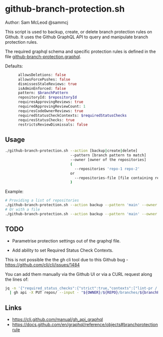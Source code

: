 # github-branch-protection.sh

Author: Sam McLeod @sammcj

This script is used to backup, create, or delete branch protection rules on Github.
It uses the Github GraphQL API to query and manipulate branch protection rules.

The required graphql schema and specific protection rules is defined in the file [github-branch-protection.graphql](github-branch-protection.graphql).

Defaults:

```graphql
      allowsDeletions: false
      allowsForcePushes: false
      dismissesStaleReviews: true
      isAdminEnforced: false
      pattern: $branchPattern
      repositoryId: $repositoryId
      requiresApprovingReviews: true
      requiredApprovingReviewCount: 1
      requiresCodeOwnerReviews: true
      requiredStatusCheckContexts: $requiredStatusChecks
      requiresStatusChecks: true
      restrictsReviewDismissals: false
```

## Usage

```bash
./github-branch-protection.sh --action [backup|create|delete]
                              --pattern [branch pattern to match]
                              --owner [owner of the repositories]
                              (
                                --repositories 'repo-1 repo-2'
                              or
                                --repositories-file [file containing repositories on each line]
                              )
```

Example:

```bash
# Providing a list of repositories
./github-branch-protection.sh --action backup --pattern 'main' --owner 'myOrg' --repositories 'repo-1 repo-2'
# Or with a file
./github-branch-protection.sh --action backup --pattern 'main' --owner 'myOrg' --repositories-file repositories.txt
```

## TODO

- Parametrise protection settings out of the graphql file.

- Add ability to set Required Status Check Contexts.

This is not possible the the gh cli tool due to this Github bug - <https://github.com/cli/cli/issues/1484>

You can add them manually via the Github UI or via a CURL request along the lines of:

```bash
jq -n '{"required_status_checks":{"strict":true,"contexts":["lint-pr / lint, coverage","lint-and-test (dev, 1234567890)","build-shared (test, 2345678901)"]}}' \
  | gh api -X PUT repos/ --input - "${OWNER}/${REPO}/branches/${branchPattern}/protection"
```

## Links

- <https://cli.github.com/manual/gh_api_graphql>
- <https://docs.github.com/en/graphql/reference/objects#branchprotectionrule>
